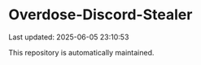 # Overdose-Discord-Stealer

Last updated: 2025-06-05 23:10:53

This repository is automatically maintained.
